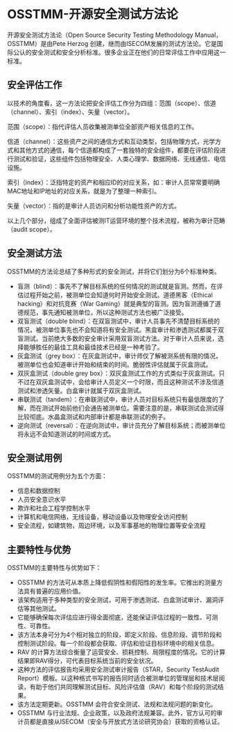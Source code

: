 # OSSTMM-开源安全测试方法论

开源安全测试方法论（Open Source Security Testing Methodology Manual，OSSTMM）是由Pete Herzog 创建，继而由ISECOM发展的测试方法论。它是国际公认的安全测试和安全分析标准。很多企业正在他们的日常评估工作中应用这一标准。

## 安全评估工作

以技术的角度看，这一方法论把安全评估工作分为四组：范围（scope）、信道（channel）、索引（index）、矢量（vector）。

范围（scope）：指代评估人员收集被测单位全部资产相关信息的工作。

信道（channel）：这些资产之间的通信方式和互动类型，包括物理方式，光学方式和其他方式的通信，每个信道都构成了一套独特的安全组件，都要在评估阶段进行测试和验证，这些组件包括物理安全、人类心理学、数据网络、无线通信、电信设施。

索引（index）：泛指特定的资产和相应ID的对应关系，如：审计人员常常要明确MAC地址和IP地址的对应关系，就是为了整理一种索引。

矢量（vector）：指的是审计人员访问和分析功能性资产的方式。

以上几个部分，组成了全面评估被测IT运营环境的整个技术流程，被称为审计范畴（audit scope）。

## 安全测试方法

OSSTMM的方法论总结了多种形式的安全测试，并将它们划分为6个标准种类。

* 盲测（blind）：事先不了解目标系统的任何情况的测试就是盲测。然而，在评估过程开始之前，被测单位会知道何时开始安全测试。道德黑客（Ethical hacking）和对抗竞赛（War Gaming）就是典型的盲测。因为盲测遵循了道德规范，事先通知被测单位，所以这种测试方法也被广泛接受。
* 双盲测试（double blind）：在双盲测试中，审计人员事先不清楚目标系统的情况，被测单位事先也不会知道将有安全测试。黑盒审计和渗透测试都属于双盲测试。当前绝大多数的安全审计采用双盲测试方法。对于审计人员来说，选择能够胜任的最佳工具和最佳技术已经是一种考验了。
* 灰盒测试（grey box）：在灰盒测试中，审计师仅了解被测系统有限的情况，被测单位也会知道审计开始和结束的时间。脆弱性评估就属于灰盒测试。
* 双灰盒测试（double grey box）：双灰盒测试工作的方式类似于灰盒测试。只不过在双灰盒测试中，会给审计人员定义一个时限，而且这种测试不涉及信道测试和渗透矢量。白盒审计就属于双灰盒测试。
* 串联测试（tandem）：在串联测试中，审计人员对目标系统只有最低限度的了解，而在测试开始前他们会通告被测单位。需要注意的是，串联测试会测试得比较彻底。水晶盒测试和内部审计都是串联测试的例子。
* 逆向测试（reversal）：在逆向测试中，审计员充分了解目标系统；而被测单位将永远不会知道测试的时间或方式。

## 安全测试用例

OSSTMM的测试用例分为五个方面：

* 信息和数据控制
* 人员安全意识水平
* 欺诈和社会工程学控制水平
* 计算机和电信网络，无线设备，移动设备以及物理安全访问控制
* 安全流程，如建筑物，周边环境，以及军事基地的物理位置等安全流程

## 主要特性与优势

OSSTMM的主要特性与优势如下：

* OSSTMM 的方法可从本质上降低假阴性和假阳性的发生率。它推出的测量方法具有普遍的应用价值。
* 该架构适用于多种类型的安全测试，可用于渗透测试、白盒测试审计、漏洞评估等其他测试。
* 它能够确保每次评估应进行得全面彻底，还能保证评估过程的一致性、可测性、可靠性。
* 该方法本身可分为4个相对独立的阶段，即定义阶段、信息阶段、调节阶段和控制测试阶段。每一个阶段都会获取、评估和验证目标环境中的相关信息。
* RAV 的计算方法综合衡量了运营安全、损耗控制、局限程度的情况。它的计算结果即RAV得分，可代表目标系统当前的安全状况。
* 这种方法的评估报告均采用安全测试审计报告（STAR，Security TestAudit Report）模板。以这种格式书写的报告同时适合被测单位的管理层和技术层阅读，有助于他们共同理解测试目标、风险评估值（RAV）和每个阶段的测试结果。
* 该方法定期更新。OSSTMM 会符合安全测试、法规和法规问题的新变化。
* OSSTMM 与行业法规、企业政策，以及政府法规兼容。此外，官方认可的审计员都是直接从ISECOM（安全与开放式方法论研究协会）获取的资格认证。
